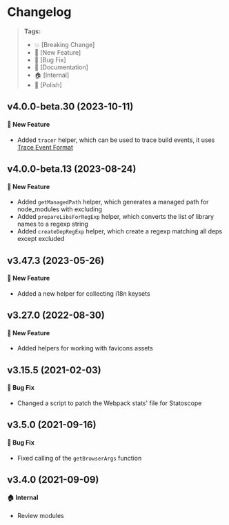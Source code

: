 Changelog
=========

> **Tags:**
> - :boom:       [Breaking Change]
> - :rocket:     [New Feature]
> - :bug:        [Bug Fix]
> - :memo:       [Documentation]
> - :house:      [Internal]
> - :nail_care:  [Polish]

## v4.0.0-beta.30 (2023-10-11)

#### :rocket: New Feature

* Added `tracer` helper, which can be used to trace build events,
it uses [Trace Event Format](https://docs.google.com/document/d/1CvAClvFfyA5R-PhYUmn5OOQtYMH4h6I0nSsKchNAySU/edit#heading=h.q8di1j2nawlp)

## v4.0.0-beta.13 (2023-08-24)

#### :rocket: New Feature

* Added `getManagedPath` helper, which generates a managed path for node_modules with excluding
* Added `prepareLibsForRegExp` helper, which converts the list of library names to a regexp string
* Added `createDepRegExp` helper, which create a regexp matching all deps except excluded

## v3.47.3 (2023-05-26)

#### :rocket: New Feature

* Added a new helper for collecting i18n keysets

## v3.27.0 (2022-08-30)

#### :rocket: New Feature

* Added helpers for working with favicons assets

## v3.15.5 (2021-02-03)

#### :bug: Bug Fix

* Changed a script to patch the Webpack stats' file for Statoscope

## v3.5.0 (2021-09-16)

#### :bug: Bug Fix

* Fixed calling of the `getBrowserArgs` function

## v3.4.0 (2021-09-09)

#### :house: Internal

* Review modules

